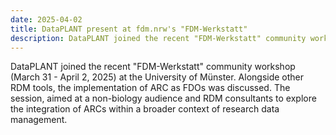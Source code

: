 ```yaml
---
date: 2025-04-02
title: DataPLANT present at fdm.nrw's "FDM-Werkstatt"
description: DataPLANT joined the recent "FDM-Werkstatt" community workshop (March 31 - April 2, 2025) at the University of Münster.
---
```


DataPLANT joined the recent "FDM-Werkstatt" community workshop (March 31 - April 2, 2025) at the University of Münster. Alongside other RDM tools, the implementation of ARC as FDOs was discussed. The session, aimed at a non-biology audience and RDM consultants to explore the integration of ARCs within a broader context of research data management.
